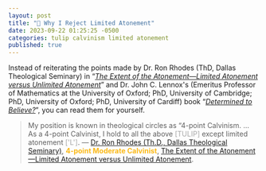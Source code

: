 ```yaml
---
layout: post
title: "🌷 Why I Reject Limited Atonement" 
date: 2023-09-22 01:25:25 -0500
categories: tulip calvinism limited atonement
published: true
---
```


Instead of reiterating the points made by Dr. Ron Rhodes (ThD, Dallas Theological Seminary) in &ldquo;[*The Extent of the Atonement—Limited Atonement versus Unlimited Atonement*](https://www.ronrhodes.org/the-extent-of-the-atonement)&rdquo; and Dr. John C. Lennox's (Emeritus Professor of Mathematics at the University of Oxford; PhD, University of Cambridge; PhD, University of Oxford; PhD, University of Cardiff) book &ldquo;[*Determined to Believe?*]()&rdquo;, you can read them for yourself.

> My position is known in theological circles as “4-point Calvinism. ... As a 4-point Calvinist, I hold to all the above <span style="color:#A8A8A8">[TULIP]</span> except limited atonement <span style="color:#A8A8A8">['L']</span>. &mdash; [Dr. Ron Rhodes (Th.D., Dallas Theological Seminary)](https://youtu.be/Efc5MA2Vtu4), <span style="font-weight:bold;color:#FBB917;">4-point Moderate Calvinist</span>, [The Extent of the Atonement—Limited Atonement versus Unlimited Atonement](https://www.ronrhodes.org/the-extent-of-the-atonement).

<!-- "🌷 “My position is known in theological circles as “4-point Calvinism.”” — Dr. Ron Rhodes. Is He Correct To Drop The 'L' From TULIP?" -->

<!-- Reformed theology contains a majority position known as orthodox Calvinism, and a minority view which posits a moderate position, often referred to as moderate Calvinism. This nuanced perspective deviates from the conventional doctrine of limited atonement and instead favors a libertarian conception of free will, as opposed to the prevailing view of [freedom of inclination](https://youtu.be/kSgYJbXGb04?t=55). In this regard, there are few individuals better equipped than Dr. Ron Rhodes to articulate and defend this stance with precision and clarity. -->

<!-- > My position is known in theological circles as “4-point Calvinism. ... As a 4-point Calvinist, I hold to all the above <span style="color:#A8A8A8">[TULIP]</span> except limited atonement <span style="color:#A8A8A8">['L']</span>. &mdash; [Dr. Ron Rhodes (Th.D., Dallas Theological Seminary)](https://youtu.be/Efc5MA2Vtu4), <span style="font-weight:bold;color:#FBB917;">4-point Moderate Calvinist</span>, [The Extent of the Atonement—Limited Atonement versus Unlimited Atonement](https://www.ronrhodes.org/the-extent-of-the-atonement). -->

<!-- As for who will defend the majority orthodox Calvinist position, I will be pulling from a wide body of <a href="#cite">sources</a> to verify if Rhodes has been answered. -->

<!-- <a name="contents" style="font-size:2.1em;color:black;">Contents</a>

- I. <a href="#freedom">Freedom Of Inclination</a>
- II. <a href="#atonement">Whosoever Believes</a>
    - 2.1 <a href="#John3:16">John 3:16</a>
        - 2.1.1 <a href="#2.1.1">Commentary</a>

<a name="freedom" href="#contents" style="font-size:2.1em">🌷 I. Freedom Of Inclination</a> -->

<!-- The focal point of this article is a comparison between Limited and Unlimited Atonement; nonetheless, it is of utmost importance to accurately convey the Calvinistic perspective on free will. It has been observed that numerous individuals tend to misconstrue this notion. It is pertinent to note that the charts presented herein are derived from Sproul's authoritative work ["Chosen by God."](https://amzn.to/42w1i9y) -->

<!-- > Every person who's ever been a Calvinist that I know of in history, has affirmed without reservation, that we are moral agents. We are volitional creatures that God has made; each one of us with a mind, with a heart, with affections, and with a will. &mdash; [Dr. R. C. Sproul (Ph.D., Whitefield Theological Seminary)](https://youtu.be/kSgYJbXGb04?t=55), <span style="font-weight:bold;color:#3EA055;">5-point Orthodox Calvinist</span>. -->

<!-- |Pre-Fall|Post-Fall|
|:-:|:-:|
|<span style="font-weight:bold;color:#3EA055;">Able to sin</span>|<span style="font-weight:bold;color:#3EA055;">Able to sin</span>|
|<span style="font-weight:bold;color:#3EA055;">Able to not sin</span>|Able to not sin|
|Unable to not sin|<span style="font-weight:bold;color:#3EA055;">Unable to not sin</span>|
|Unable to sin|Unable to sin|

|Reborn|Glorified|
|:-:|:-:|
|<span style="font-weight:bold;color:#3EA055;">Able to sin</span>|Able to sin|
|<span style="font-weight:bold;color:#3EA055;">Able to not sin</span>|<span style="font-weight:bold;color:#3EA055;">Able to not sin</span>|
|Unable to not sin|Unable to not sin|
|Unable to sin|<span style="font-weight:bold;color:#3EA055;">Unable to sin</span>| -->

<!-- > Unless it <span style="color:#A8A8A8">[your will]</span> has no bias to either side it's not truly free. Calvinism teaches that your desires are only wicked continuously in your fallen condition. They <span style="color:#A8A8A8">[Arminians]</span> would say then "Well your will isn't free," I'd say "Well it's free from coercion, but what it's not free from is you," because when I choose something I choose what I want, and if what I want is corrupt, then my choice will be corrupt. That's why I have to be changed, inside of me, for my will to choose the things of God. &mdash; [Dr. R. C. Sproul (Ph.D., Whitefield Theological Seminary)](https://youtu.be/kSgYJbXGb04?t=209), <span style="font-weight:bold;color:#3EA055;">5-point Orthodox Calvinist</span>. -->

<!-- <a name="atonement" href="#contents" style="font-size:2.1em">🌷 II. Whosoever Believes</a> -->


<!-- - <a name="John3:16" href="#contents" style="font-size:1.6em;">🌸 2.1 John 3:16</a>

    > “For God so loved the world, that He gave His only begotten Son, <span style="font-weight:bold;color:orangered;">that <span style="font-size:1.2em;color:red;">whoever believes</span></span> in Him shall not perish, but have eternal life. &mdash; John 3:16 LSB (Legacy Standard Bible) -->

<!-- - <a name="2.1.1" href="#contents" style="font-size:1.4em;">🌸 2.1.1 Commentary</a>

    Ron Rhodes seems to go in-depth about the Greek word for whole, but I think it is clear that no one from either side is contesting that. The real issue is how *"whoever believes"* is to be understood. Logically, we all agree that there is a group who makes it to heaven by God's grace, and a group which does not.

    It's clear that *"whoever believes"* is not the whole world, but a subset of people in the world. From this point onward, those within orthodoxy could easily say, that those who answer the effectual call are those who would believe, because they were predestined to and that is how God showed his love to the world, by saving a subset of people out of it.

    Rhodes points out correctly that the context shows, in vv. 14-15, that <span style="font-style:italic:bold;color:#828282;">&ldquo;John 3:16 cannot be divorced from verses 14-15, wherein Christ alludes to Numbers 21 with its discussion of Moses setting up the brazen serpent in the camp of Israel, so that if “any man” looked to it, he experienced physical deliverance. In verse 15 Christ applies the story spiritually when He says that “whosoever” believes on the uplifted Son of Man shall experience spiritual deliverance.&rdquo;</span> &mdash; [Dr. Ron Rhodes (Th.D., Dallas Theological Seminary), The Extent of the Atonement](https://www.ronrhodes.org/the-extent-of-the-atonement), <span style="font-weight:bold;color:#FBB917;">4-point Moderate Calvinist</span>.

    However, no one is debating that. We all believe this, the question is, is the subset of *"whoever believes"* doing so because they are elect? You might be saying to yourself, but he said *"any man,"* to which I would reply, of those who were not killed by poisonous serpents initially, before being given the chance to look upon the bronze serpent.

    > So Yahweh sent fiery serpents among the people, and they bit the people so that many people of Israel died. &mdash; Num. 21:6

    Furthermore, of those who survived, there were some who still did not repent even though the cure rate was 100%. Thus, &ldquo;any man&rdquo; is not &ldquo;every man&rdquo; by observation.

    > What is left unstated in this narrative is the number of people who died despite this remedy that God provided. Some of the people clearly repented, but the implication of the text is that **some of those who were bitten** looked at the bronze serpent while others **did not**. Even in their death agonies, in the throes of the terror and pain inflicted by these serpents, they would not trust God’s prescribed course—**even though the cure rate was one hundred percent**. &mdash; [Dr. R. C. Sproul (Ph.D., Whitefield Theological Seminary), John: An Expositional Commentary](https://amzn.to/42bfUdW), <span style="font-weight:bold;color:#3EA055;">5-point Orthodox Calvinist</span>.
    
    All Christian theologies including Rhodes' acknowledges an effectual call. While I find Rhodes answer to be a good one, I don't find it to be convincing. I'd need something more to tip the scales of interpretation. I find this subject to be dangerous to get wrong so I'm not advocating for either position as of yet. -->


<!-- <span style="font-size:2.1em">⚠️ Under Construction</span>

This article is under construction. Refresh weekly for updates. -->

<script>
    var refTagger = {
        settings: {
            bibleVersion: 'ESV'
        }
    }; 

    (function(d, t) {
        var n=d.querySelector('[nonce]');
        refTagger.settings.nonce = n && (n.nonce||n.getAttribute('nonce'));
        var g = d.createElement(t), s = d.getElementsByTagName(t)[0];
        g.src = 'https://api.reftagger.com/v2/RefTagger.js';
        g.nonce = refTagger.settings.nonce;
        s.parentNode.insertBefore(g, s);
    }(document, 'script'));
</script>